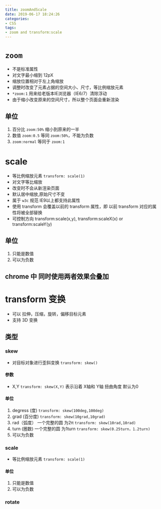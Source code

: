 ```yaml
---
title: zoomAndScale
date: 2019-06-17 18:24:26
categories:
- CSS
tags:
- zoom and transform:scale
---
```

# `zoom` 
- 不是标准属性
- 对文字最小缩到 12pX
- 缩放位置相对于左上角缩放
- 调整时改变了元素占据的空间大小、尺寸，等比例缩放元素
- `*zoom:1` 用来给老版本IE浏览器（IE6/7）清除浮动
- 由于缩小改变原来的空间尺寸，所以整个页面会重新渲染
## 单位
1. 百分比 `zoom:50%` 缩小到原来的一半
2. 数值 `zoom:0.5` 等同 `zoom:50%`，不能为负数
3. `zoom:normal` 等同于 `zoom:1` 

# scale
- 等比例缩放元素  `transform: scale(1)`
- 对文字等比缩放
- 改变时不会从新渲染页面
- 默认居中缩放,原始尺寸不变
- 属于 `w3c` 规范 IE9以上都支持此属性
- 使用 transform 会覆盖以前的 transform 属性，即 以前 transform 对应的属性将被全部替换
- 可控制方向 transform:scale(x,y), transform:scaleX(x)  or transform:scaleY(y)
## 单位 
1. 只能是数值
2. 可以为负数

chrome 中  同时使用两者效果会叠加
---

# transform 变换
- 可以 拉伸，压缩，旋转，偏移目标元素
- 支持 3D 变换

## 类型 
### skew
- 对目标对象进行歪斜变换 `transform: skew()`

#### 参数
- X,Y `transform: skew(X,Y)`  表示沿着 X轴和 Y轴 扭曲角度 默认为0

#### 单位 
1. degress (度)  `transform: skew(100deg,100deg)`
2. grad (百分度)  `transform: skew(10grad,10grad)`
3. rad（弧度）  一个完整的圆 为2π `transform: skew(10rad,10rad)`
4. turn (圈数) 一个完整的圆 为1turn `transform: skew(0.25turn，1.2turn)`
5. 可以为负数
### scale 
- 等比例缩放元素 `transform: scale(1)`
#### 单位 
1. 只能是数值
2. 可以为负数

### rotate